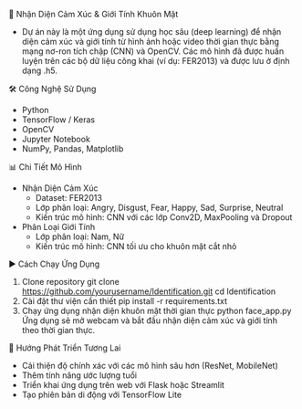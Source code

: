 🧠 Nhận Diện Cảm Xúc & Giới Tính Khuôn Mặt
- Dự án này là một ứng dụng sử dụng học sâu (deep learning) để nhận diện cảm xúc và giới tính từ hình ảnh hoặc video thời gian thực bằng mạng nơ-ron tích chập (CNN) và OpenCV. Các mô hình đã được huấn luyện trên các bộ dữ liệu công khai (ví dụ: FER2013) và được lưu ở định dạng .h5.

🛠️ Công Nghệ Sử Dụng
- Python
- TensorFlow / Keras
- OpenCV
- Jupyter Notebook
- NumPy, Pandas, Matplotlib

📊 Chi Tiết Mô Hình
- Nhận Diện Cảm Xúc
  + Dataset: FER2013
  + Lớp phân loại: Angry, Disgust, Fear, Happy, Sad, Surprise, Neutral
  + Kiến trúc mô hình: CNN với các lớp Conv2D, MaxPooling và Dropout
- Phân Loại Giới Tính
  + Lớp phân loại: Nam, Nữ
  + Kiến trúc mô hình: CNN tối ưu cho khuôn mặt cắt nhỏ

▶️ Cách Chạy Ứng Dụng
1. Clone repository
git clone https://github.com/yourusername/Identification.git
cd Identification
2. Cài đặt thư viện cần thiết
pip install -r requirements.txt
3. Chạy ứng dụng nhận diện khuôn mặt thời gian thực
python face_app.py
Ứng dụng sẽ mở webcam và bắt đầu nhận diện cảm xúc và giới tính theo thời gian thực.

📌 Hướng Phát Triển Tương Lai
- Cải thiện độ chính xác với các mô hình sâu hơn (ResNet, MobileNet)
- Thêm tính năng ước lượng tuổi
- Triển khai ứng dụng trên web với Flask hoặc Streamlit
- Tạo phiên bản di động với TensorFlow Lite

